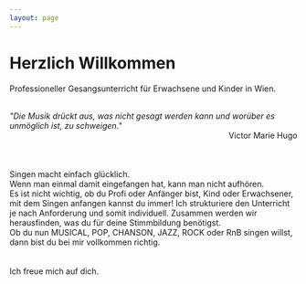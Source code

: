 ```yaml
---
layout: page
---
```

<h1>Herzlich Willkommen</h1>


Professioneller Gesangsunterricht für Erwachsene und Kinder in Wien.

<br>
<i>
"Die Musik drückt aus, was nicht gesagt werden kann und worüber es unmöglich ist, zu schweigen."</i> <br>
<div align="right">  Victor Marie Hugo </div> 	<br>
									<br><br>
Singen macht einfach glücklich. <br>
Wenn man einmal damit eingefangen hat, kann man nicht aufhören.<br>
Es ist nicht wichtig, ob du Profi oder Anfänger bist, Kind oder Erwachsener, mit dem Singen anfangen kannst du immer! 
Ich strukturiere den Unterricht je nach Anforderung und somit individuell. Zusammen werden wir herausfinden, was du für deine Stimmbildung benötigst.<br>
Ob du nun MUSICAL, POP, CHANSON, JAZZ, ROCK oder RnB singen willst, dann bist du bei mir vollkommen richtig.<br>
<br>
<br>
Ich freue mich auf dich.


	





<!--
<h1>Blog</h1>

{% for post in paginator.posts %}
<div class="post-preview">
    <a href="{{ post.url | prepend: site.baseurl }}">
        <h2 class="post-title">            {{ post.title }}
        </h2>
        {% if post.subtitle %}
        <h3 class="post-subtitle">
            {{ post.subtitle }}
        </h3>
        {% endif %}
    </a>
    <p class="post-meta" style="margin-bottom:5px">Posted by {{ post.author }} on {{ post.date | date: "%B %-d, %Y" }}</p>
	<div class="notepad-index-post-tags" style="">
		{% for tag in post.tags %}<a href="{{ site.baseurl }}/search/index.html#{{ tag | cgi_encode }}" title="Other posts from the {{ tag | capitalize }} tag">{{ tag | capitalize }}</a>{% unless forloop.last %}&nbsp;{% endunless %}{% endfor %}
	</div>
</div>
<hr>
{% endfor %}

{% if paginator.total_pages > 1 %}
<ul class="pager">
    {% if paginator.previous_page %}
    <li class="previous">
        <a href="{{ paginator.previous_page_path | prepend: site.baseurl | replace: '//', '/' }}">&larr; Newer Posts</a>
    </li>
    {% endif %}
    {% if paginator.next_page %}
    <li class="next">
        <a href="{{ paginator.next_page_path | prepend: site.baseurl | replace: '//', '/' }}">Older Posts &rarr;</a>
    </li>
    {% endif %}
</ul>
{% endif %}
-->
